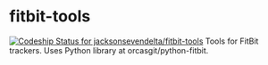 # fitbit-tools
[ ![Codeship Status for jacksonsevendelta/fitbit-tools](https://app.codeship.com/projects/1bdb69b0-8a42-0135-1242-62d9615dc8b0/status?branch=master)](https://app.codeship.com/projects/248973)
Tools for FitBit trackers. Uses Python library at orcasgit/python-fitbit.
